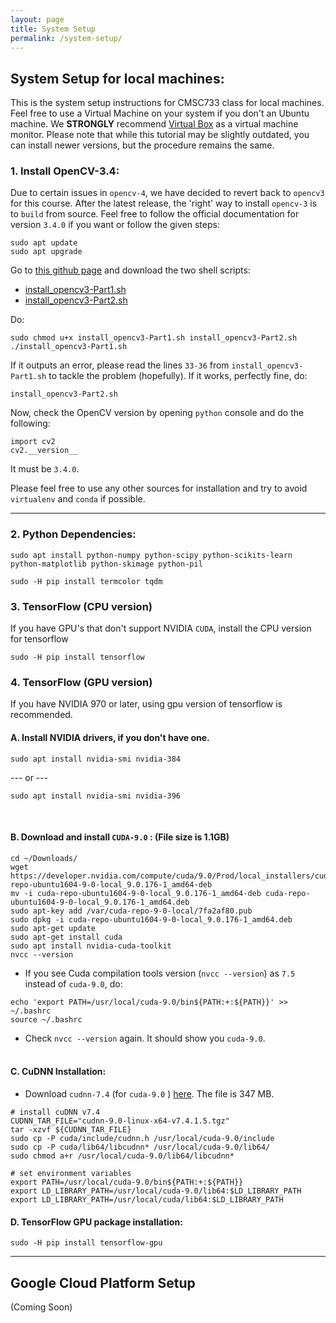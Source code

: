 ```yaml
---
layout: page
title: System Setup
permalink: /system-setup/
---
```


## System Setup for local machines:

This is the system setup instructions for CMSC733 class for local machines. Feel free to use a Virtual Machine on your system if you don't an Ubuntu machine. We <b>STRONGLY</b> recommend [Virtual Box](https://www.virtualbox.org/wiki/Downloads) as a virtual machine monitor. Please note that while this tutorial may be slightly outdated, you can install newer versions, but the procedure remains the same.

### 1. Install OpenCV-3.4:

Due to certain issues in `opencv-4`, we have decided to revert back to `opencv3` for this course. After the latest release, the 'right' way to install `opencv-3` is to `build` from source. Feel free to follow the official documentation for version `3.4.0` if you want or follow the given steps:

```
sudo apt update
sudo apt upgrade
```

Go to [this github page](https://github.com/chahatdeep/ubuntu-for-robotics/tree/master/CMSC733) and download the two shell scripts:
- [install_opencv3-Part1.sh](https://github.com/chahatdeep/ubuntu-for-robotics/blob/master/CMSC733/install_opencv3-Part1.sh)
- [install_opencv3-Part2.sh](https://github.com/chahatdeep/ubuntu-for-robotics/blob/master/CMSC733/install_opencv3-Part2.sh)

Do: 
```
sudo chmod u+x install_opencv3-Part1.sh install_opencv3-Part2.sh
./install_opencv3-Part1.sh
```

If it outputs an error, please read the lines `33-36` from `install_opencv3-Part1.sh` to tackle the problem (hopefully).
If it works, perfectly fine, do:
```
install_opencv3-Part2.sh
```


Now, check the OpenCV version by opening `python` console and do the following:

```
import cv2
cv2.__version__
```

It must be `3.4.0`.

Please feel free to use any other sources for installation and try to avoid `virtualenv` and `conda` if possible. 

***

### 2. Python Dependencies:

```
sudo apt install python-numpy python-scipy python-scikits-learn python-matplotlib python-skimage python-pil
```

```
sudo -H pip install termcolor tqdm
```



### 3. TensorFlow (CPU version)

If you have GPU's that don't support NVIDIA `CUDA`, install the CPU version for tensorflow

```
sudo -H pip install tensorflow
```

### 4. TensorFlow (GPU version)

If you have NVIDIA 970 or later, using gpu version of tensorflow is recommended.


#### <b>A.</b> Install NVIDIA drivers, if you don't have one.

```
sudo apt install nvidia-smi nvidia-384
```
--- or --- 

```
sudo apt install nvidia-smi nvidia-396
```
<br>

#### <b>B.</b> Download and install `CUDA-9.0` : (File size is 1.1GB)

```
cd ~/Downloads/
wget https://developer.nvidia.com/compute/cuda/9.0/Prod/local_installers/cuda-repo-ubuntu1604-9-0-local_9.0.176-1_amd64-deb
mv -i cuda-repo-ubuntu1604-9-0-local_9.0.176-1_amd64-deb cuda-repo-ubuntu1604-9-0-local_9.0.176-1_amd64.deb 
sudo apt-key add /var/cuda-repo-9-0-local/7fa2af80.pub
sudo dpkg -i cuda-repo-ubuntu1604-9-0-local_9.0.176-1_amd64.deb 
sudo apt-get update
sudo apt-get install cuda
sudo apt install nvidia-cuda-toolkit
nvcc --version
```


- If you see Cuda compilation tools version (`nvcc --version`) as `7.5` instead of `cuda-9.0`, do: 

```
echo 'export PATH=/usr/local/cuda-9.0/bin${PATH:+:${PATH}}' >> ~/.bashrc
source ~/.bashrc
```

- Check `nvcc --version` again. It should show you `cuda-9.0`.
<br><br>

#### <b>C.</b> CuDNN Installation:

- Download `cudnn-7.4` (for `cuda-9.0` ) [here](https://drive.google.com/open?id=1xWPfS8xaxdUHeiZQbdMGr0R3sPfOdNfp). The file is 347 MB.

```
# install cuDNN v7.4
CUDNN_TAR_FILE="cudnn-9.0-linux-x64-v7.4.1.5.tgz"
tar -xzvf ${CUDNN_TAR_FILE}
sudo cp -P cuda/include/cudnn.h /usr/local/cuda-9.0/include
sudo cp -P cuda/lib64/libcudnn* /usr/local/cuda-9.0/lib64/
sudo chmod a+r /usr/local/cuda-9.0/lib64/libcudnn*
```
```
# set environment variables
export PATH=/usr/local/cuda-9.0/bin${PATH:+:${PATH}}
export LD_LIBRARY_PATH=/usr/local/cuda-9.0/lib64:$LD_LIBRARY_PATH
export LD_LIBRARY_PATH=/usr/local/cuda/lib64:$LD_LIBRARY_PATH
```

#### <b>D.</b> TensorFlow GPU package installation:
```sudo -H pip install tensorflow-gpu```


***

## Google Cloud Platform Setup
(Coming Soon)





